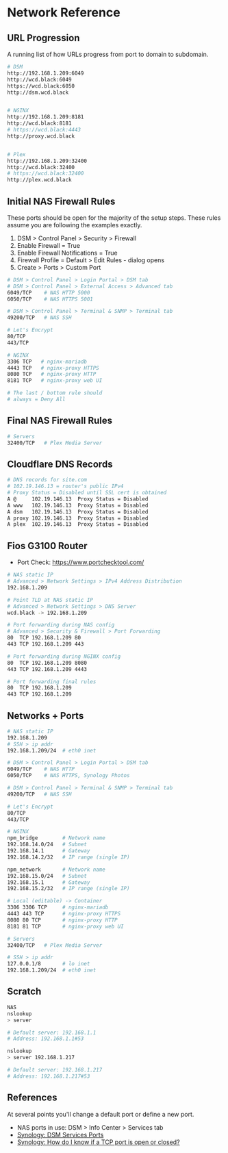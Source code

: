 # Network Reference

## URL Progression

A running list of how URLs progress from port to domain to subdomain.

```bash
# DSM
http://192.168.1.209:6049
http://wcd.black:6049
https://wcd.black:6050
http://dsm.wcd.black


# NGINX
http://192.168.1.209:8181
http://wcd.black:8181
# https://wcd.black:4443
http://proxy.wcd.black


# Plex
http://192.168.1.209:32400
http://wcd.black:32400
# https://wcd.black:32400
http://plex.wcd.black
```

## Initial NAS Firewall Rules

These ports should be open for the majority of the setup steps. These rules assume you are following the examples exactly. 

1. DSM > Control Panel > Security > Firewall
2. Enable Firewall = True
3. Enable Firewall Notifications = True
4. Firewall Profile = Default > Edit Rules - dialog opens
5. Create > Ports > Custom Port

```bash
# DSM > Control Panel > Login Portal > DSM tab
# DSM > Control Panel > External Access > Advanced tab
6049/TCP    # NAS HTTP 5000
6050/TCP    # NAS HTTPS 5001

# DSM > Control Panel > Terminal & SNMP > Terminal tab
49200/TCP   # NAS SSH 

# Let's Encrypt
80/TCP    
443/TCP

# NGINX 
3306 TCP   # nginx-mariadb
4443 TCP   # nginx-proxy HTTPS
8080 TCP   # nginx-proxy HTTP
8181 TCP   # nginx-proxy web UI

# The last / bottom rule should
# always = Deny All
```

## Final NAS Firewall Rules

```bash
# Servers
32400/TCP   # Plex Media Server
```

## Cloudflare DNS Records

```bash
# DNS records for site.com
# 102.19.146.13 = router's public IPv4
# Proxy Status = Disabled until SSL cert is obtained
A @     102.19.146.13  Proxy Status = Disabled 
A www   102.19.146.13  Proxy Status = Disabled 
A dsm   102.19.146.13  Proxy Status = Disabled
A proxy 102.19.146.13  Proxy Status = Disabled 
A plex  102.19.146.13  Proxy Status = Disabled 
```

## Fios G3100 Router

* Port Check: https://www.portchecktool.com/

```bash
# NAS static IP
# Advanced > Network Settings > IPv4 Address Distribution
192.168.1.209

# Point TLD at NAS static IP
# Advanced > Network Settings > DNS Server
wcd.black -> 192.168.1.209

# Port forwarding during NAS config
# Advanced > Security & Firewall > Port Forwarding
80  TCP 192.168.1.209 80
443 TCP 192.168.1.209 443

# Port forwarding during NGINX config
80  TCP 192.168.1.209 8080
443 TCP 192.168.1.209 4443

# Port forwarding final rules
80  TCP 192.168.1.209 
443 TCP 192.168.1.209 
```

## Networks + Ports

```bash
# NAS static IP
192.168.1.209
# SSH > ip addr
192.168.1.209/24  # eth0 inet

# DSM > Control Panel > Login Portal > DSM tab
6049/TCP    # NAS HTTP
6050/TCP    # NAS HTTPS, Synology Photos

# DSM > Control Panel > Terminal & SNMP > Terminal tab
49200/TCP   # NAS SSH 

# Let's Encrypt
80/TCP    
443/TCP

# NGINX 
npm_bridge        # Network name
192.168.14.0/24   # Subnet
192.168.14.1      # Gateway
192.168.14.2/32   # IP range (single IP)

npm_network       # Network name
192.168.15.0/24   # Subnet
192.168.15.1      # Gateway
192.168.15.2/32   # IP range (single IP)

# Local (editable) -> Container
3306 3306 TCP     # nginx-mariadb
4443 443 TCP      # nginx-proxy HTTPS
8080 80 TCP       # nginx-proxy HTTP
8181 81 TCP       # nginx-proxy web UI

# Servers
32400/TCP   # Plex Media Server

# SSH > ip addr
127.0.0.1/8       # lo inet
192.168.1.209/24  # eth0 inet
```

## Scratch

```bash
NAS
nslookup
> server

# Default server: 192.168.1.1
# Address: 192.168.1.1#53

nslookup
> server 192.168.1.217

# Default server: 192.168.1.217
# Address: 192.168.1.217#53
```


## References

At several points you'll change a default port or define a new port. 

* NAS ports in use: DSM > Info Center > Services tab
* [Synology: DSM Services Ports](https://kb.synology.com/en-global/DSM/tutorial/What_network_ports_are_used_by_Synology_services)
* [Synology: How do I know if a TCP port is open or closed?](https://kb.synology.com/tr-tr/DSM/tutorial/Whether_TCP_port_is_open_or_closed)

